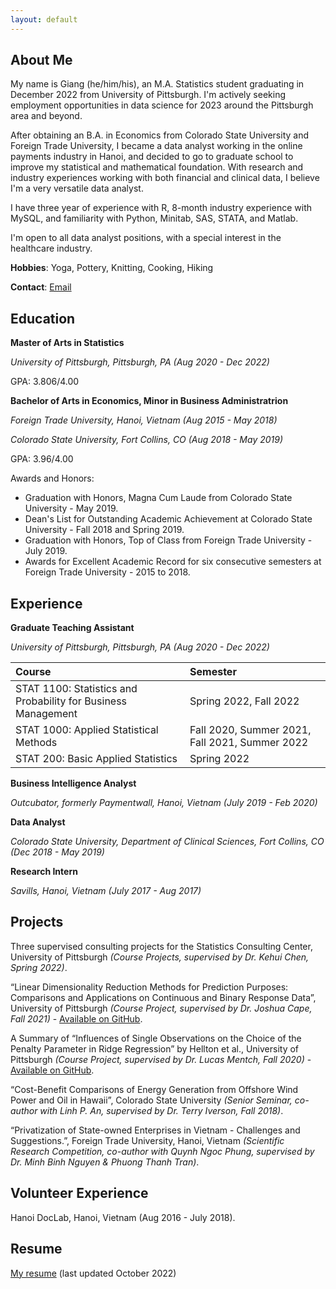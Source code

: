 ```yaml
---
layout: default
---
```


## About Me

My name is Giang (he/him/his), an M.A. Statistics student graduating in December 2022 from University of Pittsburgh. I'm actively seeking employment opportunities in data science for 2023 around the Pittsburgh area and beyond.

After obtaining an B.A. in Economics from Colorado State University and Foreign Trade University, I became a data analyst working in the online payments industry in Hanoi, and decided to go to graduate school to improve my statistical and mathematical foundation. With research and industry experiences working with both financial and clinical data, I believe I'm a very versatile data analyst. 

I have three year of experience with R, 8-month industry experience with MySQL, and familiarity with Python, Minitab, SAS, STATA, and Matlab. 

I'm open to all data analyst positions, with a special interest in the healthcare industry.

**Hobbies**: Yoga, Pottery, Knitting, Cooking, Hiking

**Contact**: [Email](vutatruonggiang@gmail.com)

## Education

**Master of Arts in Statistics** 

*University of Pittsburgh, Pittsburgh, PA (Aug 2020 - Dec 2022)*

GPA: 3.806/4.00

**Bachelor of Arts in Economics, Minor in Business Administratrion**

*Foreign Trade University, Hanoi, Vietnam (Aug 2015 - May 2018)*

*Colorado State University, Fort Collins, CO (Aug 2018 - May 2019)*

GPA: 3.96/4.00

Awards and Honors:

* Graduation with Honors, Magna Cum Laude from Colorado State University - May 2019.
* Dean's List for Outstanding Academic Achievement at Colorado State University - Fall 2018 and Spring 2019.
* Graduation with Honors, Top of Class from Foreign Trade University - July 2019.
* Awards for Excellent Academic Record for six consecutive semesters at Foreign Trade University - 2015 to 2018.

## Experience

**Graduate Teaching Assistant**

*University of Pittsburgh, Pittsburgh, PA (Aug 2020 - Dec 2022)*

| Course       | Semester         |
|:-------------|:------------------|
| STAT 1100: Statistics and Probability for Business Management           | Spring 2022, Fall 2022 |
| STAT 1000: Applied Statistical Methods           | Fall 2020, Summer 2021, Fall 2021, Summer 2022 |
| STAT 200: Basic Applied Statistics | Spring 2022   |

**Business Intelligence Analyst**

*Outcubator, formerly Paymentwall, Hanoi, Vietnam (July 2019 - Feb 2020)*

**Data Analyst**

*Colorado State University, Department of Clinical Sciences, Fort Collins, CO (Dec 2018 - May 2019)*

**Research Intern**

*Savills, Hanoi, Vietnam (July 2017 - Aug 2017)*

## Projects

Three supervised consulting projects for the Statistics Consulting Center, University of Pittsburgh *(Course Projects, supervised by Dr. Kehui Chen, Spring 2022)*.

“Linear Dimensionality Reduction Methods for Prediction Purposes: Comparisons and Applications on Continuous and Binary Response Data”, University of Pittsburgh *(Course Project, supervised by Dr. Joshua Cape, Fall 2021)* - [Available on GitHub](https://github.com/giaangvu/Linear_Dimensionality_Reduction).

A Summary of “Influences of Single Observations on the Choice of the Penalty Parameter in Ridge Regression” by Hellton et al., University of Pittsburgh *(Course Project, supervised by Dr. Lucas Mentch, Fall 2020)* - [Available on GitHub](https://github.com/giaangvu/Ridge_Penalty_Parameter).

“Cost-Benefit Comparisons of Energy Generation from Offshore Wind Power and Oil in Hawaii”, Colorado State University *(Senior Seminar, co-author with Linh P. An, supervised by Dr. Terry Iverson, Fall 2018)*.

“Privatization of State-owned Enterprises in Vietnam - Challenges and Suggestions.”, Foreign Trade University, Hanoi, Vietnam *(Scientific Research Competition, co-author with Quynh Ngoc Phung, supervised by Dr. Minh Binh Nguyen & Phuong Thanh Tran)*.

## Volunteer Experience

Hanoi DocLab, Hanoi, Vietnam (Aug 2016 - July 2018).

## Resume

[My resume](https://drive.google.com/file/d/18T6lq2-0cK9mNyJ2B6WT9X5KWFpJMOTW/view?usp=sharing) (last updated October 2022)
